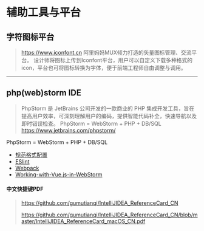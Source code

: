 # 辅助工具与平台




## 字符图标平台
> https://www.iconfont.cn
> 阿里妈妈MUX倾力打造的矢量图标管理、交流平台。
设计师将图标上传到Iconfont平台，用户可以自定义下载多种格式的icon，平台也可将图标转换为字体，便于前端工程师自由调整与调用。



----



## php(web)storm IDE

> PhpStorm 是 JetBrains 公司开发的一款商业的 PHP 集成开发工具，旨在提高用户效率，可深刻理解用户的编码，提供智能代码补全，快速导航以及即时错误检查。
> PhpStorm = WebStorm + PHP + DB/SQL
> https://www.jetbrains.com/phpstorm/

PhpStorm = WebStorm + PHP + DB/SQL

* [规范格式配置](storm-config/common-config.md)
* [ESlint](storm-config/Eslint.md)
* [Webpack](storm-config/Webpack.md)
* [Working-with-Vue.js-in-WebStorm](storm-config/Working-with-Vue.js-in-WebStorm.md)



#### 中文快捷键PDF

> https://github.com/gumutianqi/IntelliJIDEA_ReferenceCard_CN
>
> https://github.com/gumutianqi/IntelliJIDEA_ReferenceCard_CN/blob/master/IntelliJIDEA_ReferenceCard_macOS_CN.pdf

